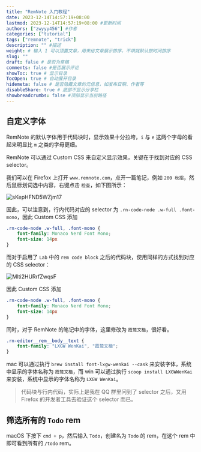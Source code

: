 ```yaml
---
title: "RemNote 入门教程"
date: 2023-12-14T14:57:19+08:00
lastmod: 2023-12-14T14:57:19+08:00 #更新时间
authors: ["zwyyy456"] #作者
categories: ["tutorial"]
tags: ["remnote", "trick"]
description: "" #描述
weight: # 输入 1 可以顶置文章，用来给文章展示排序，不填就默认按时间排序
slug: ""
draft: false # 是否为草稿
comments: false #是否展示评论
showToc: true # 显示目录
TocOpen: true # 自动展开目录
hidemeta: false # 是否隐藏文章的元信息，如发布日期、作者等
disableShare: true # 底部不显示分享栏
showbreadcrumbs: false #顶部显示当前路径
---
```

## 自定义字体

RemNote 的默认字体用于代码块时，显示效果十分拉垮，`i` 与 `e` 这两个字母的看起来明显比 `m` 之类的字母更细。

RemNote 可以通过 Custom CSS 来自定义显示效果，关键在于找到对应的 CSS selector。

我们可以在 Firefox 上打开 `www.remnote.com`，点开一篇笔记，例如 `200 秋招`，然后鼠标划词选中内容，右键点击 `检查`，如下图所示：

![sKepHFND5WZjm17](https://pic-upyun.zwyyy456.tech/smms/2023-12-26-065638.png)

因此，可以注意到，行内代码对应的 selector 为 `.rn-code-node .w-full .font-mono`，因此 Custom CSS 添加

```css
.rn-code-node .w-full, .font-mono {
    font-family: Monaco Nerd Font Mono;
    font-size: 14px
} 
```

而对于启用了 `Lab` 中的 `rem code block` 之后的代码块，使用同样的方式找到对应的 CSS selector：

![Mlti2HURrfZwqsF](https://pic-upyun.zwyyy456.tech/smms/2023-12-26-065642.png)

因此 Custom CSS 添加

```css
.rn-code-node .w-full, .font-mono {
    font-family: Monaco Nerd Font Mono;
    font-size: 14px
} 
```

同时，对于 RemNote 的笔记中的字体，这里修改为 `霞鹜文楷`，很好看。

```css
.rn-editor__rem__body__text {
    font-family: "LXGW WenKai", "霞鹜文楷";
}
```

mac 可以通过执行 `brew install font-lxgw-wenkai --cask` 来安装字体，系统中显示的字体名称为 `霞鹜文楷`，而 win 可以通过执行 `scoop install LXGWWenKai` 来安装，系统中显示的字体名称为 `LXGW WenKai`。

> 代码块与行内代码，实际上是我在 QQ 群里问到了 selector 之后，又用 Firefox 的开发者工具去验证这个 selector 而已。

## 筛选所有的 `Todo` rem

macOS 下按下 `cmd + p`，然后输入 `Todo`，创建名为 `Todo` 的 rem，在这个 rem 中即可看到所有的 `/todo` rem。
